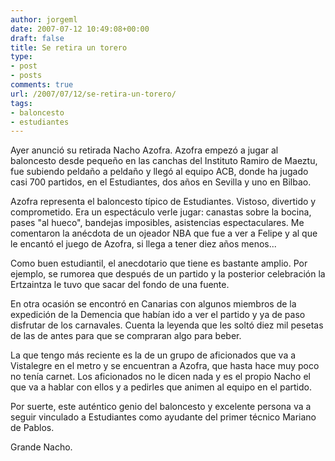 ```yaml
---
author: jorgeml
date: 2007-07-12 10:49:08+00:00
draft: false
title: Se retira un torero
type: 
- post
- posts
comments: true
url: /2007/07/12/se-retira-un-torero/
tags:
- baloncesto
- estudiantes
---
```


Ayer anunció su retirada Nacho Azofra. Azofra empezó a jugar al baloncesto desde pequeño en las canchas del Instituto Ramiro de Maeztu, fue subiendo peldaño a peldaño y llegó al equipo ACB, donde ha jugado casi 700 partidos, en el Estudiantes, dos años en Sevilla y uno en Bilbao.

Azofra representa el baloncesto típico de Estudiantes. Vistoso, divertido y comprometido. Era un espectáculo verle jugar: canastas sobre la bocina, pases "al hueco", bandejas imposibles, asistencias espectaculares. Me comentaron la anécdota de un ojeador NBA que fue a ver a Felipe y al que le encantó el juego de Azofra, si llega a tener diez años menos...

Como buen estudiantil, el anecdotario que tiene es bastante amplio. Por ejemplo, se rumorea que después de un partido y la posterior celebración la Ertzaintza le tuvo que sacar del fondo de una fuente.

En otra ocasión se encontró en Canarias con algunos miembros de la expedición de la Demencia que habían ido a ver el partido y ya de paso disfrutar de los carnavales. Cuenta la leyenda que les soltó diez mil pesetas de las de antes para que se compraran algo para beber.

La que tengo más reciente es la de un grupo de aficionados que va a Vistalegre en el metro y se encuentran a Azofra, que hasta hace muy poco no tenía carnet. Los aficionados no le dicen nada y es el propio Nacho el que va a hablar con ellos y a pedirles que animen al equipo en el partido.

Por suerte, este auténtico genio del baloncesto y excelente persona va a seguir vinculado a Estudiantes como ayudante del primer técnico Mariano de Pablos.

Grande Nacho.

